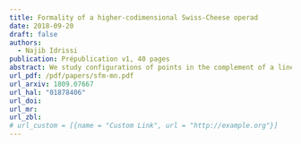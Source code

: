 ```yaml
---
title: Formality of a higher-codimensional Swiss-Cheese operad
date: 2018-09-20
draft: false
authors:
  - Najib Idrissi
publication: Prépublication v1, 40 pages
abstract: We study configurations of points in the complement of a linear subspace inside a Euclidean space, $\\mathbb{R}^{n} \\setminus \\mathbb{R}^{m}$ with $n - m \\ge 2$. We define a higher-codimensional Swiss-Cheese operad $\\mathsf{VSC}\_{mn}$ associated to such configurations, a variant of the classical Swiss-Cheese operad. The operad $\\mathsf{VSC}\_{mn}$ is weakly equivalent to the operad of locally constant factorization algebras on the stratified space $\\{\\mathbb{R}^{m} \\subset \\mathbb{R}^{n}\\}$. We prove that this operad is formal over $\\mathbb{R}$.
url_pdf: /pdf/papers/sfm-mn.pdf
url_arxiv: 1809.07667
url_hal: "01878406"
url_doi:
url_mr:
url_zbl:
# url_custom = [{name = "Custom Link", url = "http://example.org"}]
---
```

